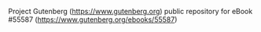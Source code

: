 Project Gutenberg (https://www.gutenberg.org) public repository for
eBook #55587 (https://www.gutenberg.org/ebooks/55587)
